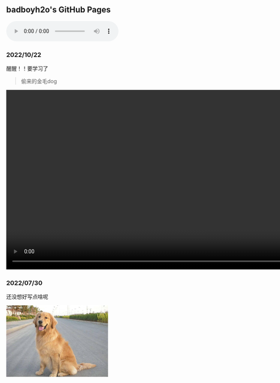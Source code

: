 ## badboyh2o's GitHub Pages

<audio preload="metadata" controls="controls">
      <source src="./audio/za-dxxd.mp3">
</audio>




### 2022/10/22
醒醒！！要学习了



> 偷来的金毛dog

<video height="480" preload="metadata" controls>
  <source src="./video/jinmao1.mp4" type="video/mp4">
</video>






### 2022/07/30

还没想好写点啥呢

<img src="./img/dog.jpeg" style="zoom: 34%;" />